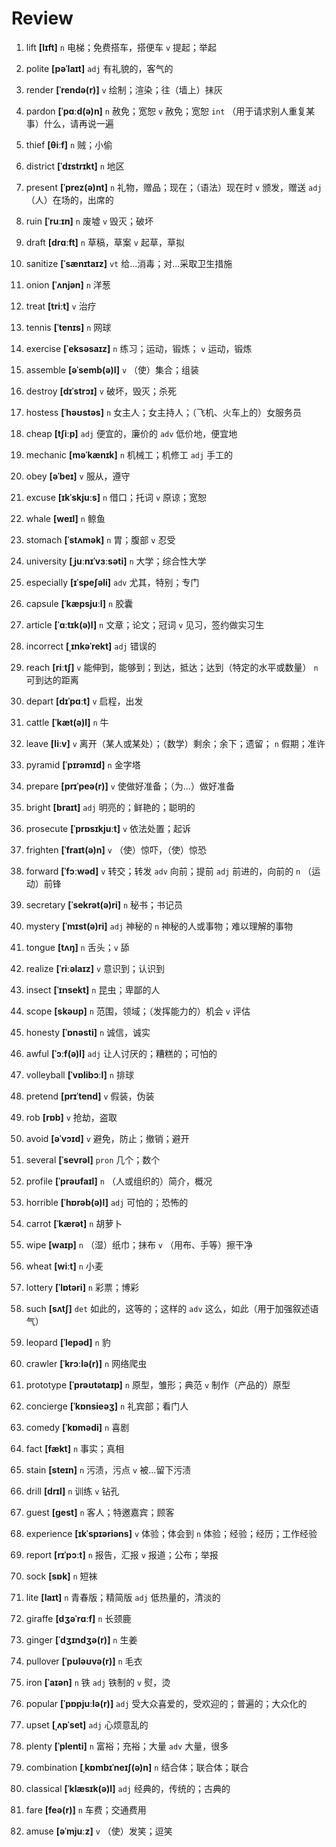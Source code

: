 # Review
1. lift **[lɪft]** `n` 电梯；免费搭车，搭便车 `v` 提起；举起

2. polite **[pəˈlaɪt]** `adj` 有礼貌的，客气的

3. render **[ˈrendə(r)]** `v` 绘制；渲染；往（墙上）抹灰

4. pardon **[ˈpɑːd(ə)n]** `n` 赦免；宽恕 `v` 赦免；宽恕 `int` （用于请求别人重复某事）什么，请再说一遍

5. thief **[θiːf]** `n` 贼；小偷

6. district **[ˈdɪstrɪkt]** `n` 地区

7. present **[ˈprez(ə)nt]** `n` 礼物，赠品；现在；（语法）现在时 `v` 颁发，赠送 `adj` （人）在场的，出席的

8. ruin **[ˈruːɪn]** `n` 废墟 `v` 毁灭；破坏

9. draft **[drɑːft]** `n` 草稿，草案 `v` 起草，草拟

10. sanitize **[ˈsænɪtaɪz]** `vt` 给...消毒；对...采取卫生措施

11. onion **[ˈʌnjən]** `n` 洋葱

12. treat **[triːt]** `v` 治疗

13. tennis **[ˈtenɪs]** `n` 网球

14. exercise **[ˈeksəsaɪz]** `n` 练习；运动，锻炼； `v` 运动，锻炼

15. assemble **[əˈsemb(ə)l]** `v` （使）集合；组装

16. destroy **[dɪˈstrɔɪ]** `v` 破坏，毁灭；杀死

17. hostess **[ˈhəʊstəs]** `n` 女主人；女主持人；（飞机、火车上的）女服务员

18. cheap **[tʃiːp]** `adj` 便宜的，廉价的 `adv` 低价地，便宜地

19. mechanic **[məˈkænɪk]** `n` 机械工；机修工 `adj` 手工的

20. obey **[əˈbeɪ]** `v` 服从，遵守

21. excuse **[ɪkˈskjuːs]** `n` 借口；托词 `v` 原谅；宽恕

22. whale **[weɪl]** `n` 鲸鱼

23. stomach **[ˈstʌmək]** `n` 胃；腹部 `v` 忍受

24. university **[ˌjuːnɪˈvɜːsəti]** `n` 大学；综合性大学

25. especially **[ɪˈspeʃəli]** `adv` 尤其，特别；专门

26. capsule **[ˈkæpsjuːl]** `n` 胶囊

27. article **[ˈɑːtɪk(ə)l]** `n` 文章；论文；冠词 `v` 见习，签约做实习生

28. incorrect **[ˌɪnkəˈrekt]** `adj` 错误的

29. reach **[riːtʃ]** `v` 能伸到，能够到；到达，抵达；达到（特定的水平或数量） `n` 可到达的距离

30. depart **[dɪˈpɑːt]** `v` 启程，出发

31. cattle **[ˈkæt(ə)l]** `n` 牛

32. leave **[liːv]** `v` 离开（某人或某处）；（数学）剩余；余下；遗留； `n` 假期；准许

33. pyramid **[ˈpɪrəmɪd]** `n` 金字塔

34. prepare **[prɪˈpeə(r)]** `v` 使做好准备；（为...）做好准备

35. bright **[braɪt]** `adj` 明亮的；鲜艳的；聪明的

36. prosecute **[ˈprɒsɪkjuːt]** `v` 依法处置；起诉

37. frighten **[ˈfraɪt(ə)n]** `v` （使）惊吓，（使）惊恐

38. forward **[ˈfɔːwəd]** `v` 转交；转发 `adv` 向前；提前 `adj` 前进的，向前的 `n` （运动）前锋

39. secretary **[ˈsekrət(ə)ri]** `n` 秘书；书记员

40. mystery **[ˈmɪst(ə)ri]** `adj` 神秘的 `n` 神秘的人或事物；难以理解的事物

41. tongue **[tʌŋ]** `n` 舌头；`v` 舔

42. realize **[ˈriːəlaɪz]** `v` 意识到；认识到

43. insect **[ˈɪnsekt]** `n` 昆虫；卑鄙的人

44. scope **[skəʊp]** `n` 范围，领域；（发挥能力的）机会 `v` 评估

45. honesty **[ˈɒnəsti]** `n` 诚信，诚实

46. awful **[ˈɔːf(ə)l]** `adj` 让人讨厌的；糟糕的；可怕的

47. volleyball **[ˈvɒlibɔːl]** `n` 排球

48. pretend **[prɪˈtend]** `v` 假装，伪装

49. rob **[rɒb]** `v` 抢劫，盗取

50. avoid **[əˈvɔɪd]** `v` 避免，防止；撤销；避开

51. several **[ˈsevrəl]** `pron` 几个；数个

52. profile **[ˈprəʊfaɪl]** `n` （人或组织的）简介，概况

53. horrible **[ˈhɒrəb(ə)l]** `adj` 可怕的；恐怖的

54. carrot **[ˈkærət]** `n` 胡萝卜

55. wipe **[waɪp]** `n` （湿）纸巾；抹布 `v` （用布、手等）擦干净

56. wheat **[wiːt]** `n` 小麦

57. lottery **[ˈlɒtəri]** `n` 彩票；博彩

58. such **[sʌtʃ]** `det` 如此的，这等的；这样的 `adv` 这么，如此（用于加强叙述语气）

59. leopard **[ˈlepəd]** `n` 豹

60. crawler **[ˈkrɔːlə(r)]** `n` 网络爬虫

61. prototype **[ˈprəʊtətaɪp]** `n` 原型，雏形；典范 `v` 制作（产品的）原型

62. concierge **[ˈkɒnsieəʒ]** `n` 礼宾部；看门人

63. comedy **[ˈkɒmədi]** `n` 喜剧

64. fact **[fækt]** `n` 事实；真相

65. stain **[steɪn]** `n` 污渍，污点 `v` 被...留下污渍

66. drill **[drɪl]** `n` 训练 `v` 钻孔

67. guest **[ɡest]** `n` 客人；特邀嘉宾；顾客

68. experience **[ɪkˈspɪəriəns]** `v` 体验；体会到 `n` 体验；经验；经历；工作经验

69. report **[rɪˈpɔːt]** `n` 报告，汇报 `v` 报道；公布；举报

70. sock **[sɒk]** `n` 短袜

71. lite **[laɪt]** `n` 青春版；精简版 `adj` 低热量的，清淡的

72. giraffe **[dʒəˈrɑːf]** `n` 长颈鹿

73. ginger **[ˈdʒɪndʒə(r)]** `n` 生姜

74. pullover **[ˈpʊləʊvə(r)]** `n` 毛衣

75. iron **[ˈaɪən]** `n` 铁 `adj` 铁制的 `v` 熨，烫

76. popular **[ˈpɒpjuːlə(r)]** `adj` 受大众喜爱的，受欢迎的；普遍的；大众化的

77. upset **[ˌʌpˈset]** `adj` 心烦意乱的

78. plenty **[ˈplenti]** `n` 富裕；充裕；大量 `adv` 大量，很多

79. combination **[ˌkɒmbɪˈneɪʃ(ə)n]** `n` 结合体；联合体；联合

80. classical **[ˈklæsɪk(ə)l]** `adj` 经典的，传统的；古典的

81. fare **[feə(r)]** `n` 车费；交通费用

82. amuse **[əˈmjuːz]** `v` （使）发笑；逗笑

